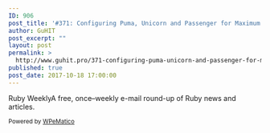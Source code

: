 ```yaml
---
ID: 906
post_title: '#371: Configuring Puma, Unicorn and Passenger for Maximum Efficiency'
author: GuHIT
post_excerpt: ""
layout: post
permalink: >
  http://www.guhit.pro/371-configuring-puma-unicorn-and-passenger-for-maximum-efficiency/
published: true
post_date: 2017-10-18 17:00:00
---
```

Ruby WeeklyA free, once&ndash;weekly e-mail round-up of Ruby news and articles.<p class="wpematico_credit"><small>Powered by <a href="http://www.wpematico.com" target="_blank">WPeMatico</a></small></p>
